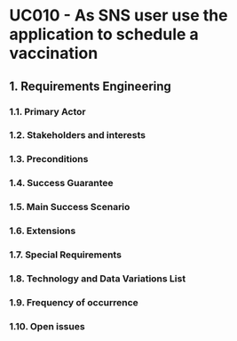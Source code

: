 # UC010 - As SNS user use the application to schedule a vaccination

## 1. Requirements Engineering

### 1.1. Primary Actor


### 1.2. Stakeholders and interests


### 1.3. Preconditions

### 1.4. Success Guarantee


### 1.5. Main Success Scenario

### 1.6. Extensions


### 1.7. Special Requirements


### 1.8. Technology and Data Variations List

### 1.9. Frequency of occurrence

### 1.10. Open issues
